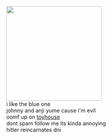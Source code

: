 <img src="https://64.media.tumblr.com/b826b297a3f0bce690389864441f9073/tumblr_ok9m72QrcX1r2njwko1_r1_640.gifv" class="fr-fic fr-dii fr-fil" width="250" height="auto">

<br>
i like the blue one
<br>
johnny and anji yume cause i'm evil
<br>
oomf up on <a href="https://toyhou.se/happy-chaos">toyhouse</a>
<br>
dont spam follow me its kinda annoying
<br>
hitler reincarnates dni
